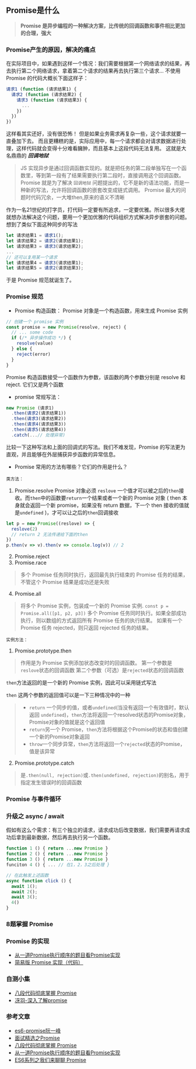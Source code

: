 ## Promise是什么
> **Promise 是异步编程的一种解决方案，比传统的回调函数和事件相比更加的合理，强大**

### Promise产生的原因，解决的痛点
在实际项目中，如果遇到这样一个情况：我们需要根据第一个网络请求的结果，再去执行第二个网络请求，拿着第二个请求的结果再去执行第三个请求...
不使用 Promise 的代码大概长下面这样子：
```js
请求1 (function (请求结果1) {
  请求2 (function (请求结果2) {
    请求3 (function (请求结果3) {
      ...
    })
  })
})
```
这样看其实还好，没有很恐怖！
但是如果业务需求再复杂一些，这个请求就要一直叠加下去。
而且更糟糕的是，实际应用中，每一个请求都会对请求数据进行处理，这样代码就会变得十分难看臃肿，而且基本上这段代码无法复用。
这就是大名鼎鼎的 ***回调地狱***
> JS 实现异步是通过回调函数实现的。就是把任务的第二段单独写在一个函数里，等到第一段有了结果需要执行第二段时，直接调用这个回调函数。
> Promise 就是为了解决 `回调地狱` 问题提出的，它不是新的语法功能，而是一种新的写法，允许将回调函数的嵌套改变成链式调用。
Promise 最大的问题时代码冗余，一大堆then,原来的语义不清晰

作为一名21世纪的打字员，打代码一定要有所追求，一定要优雅。所以很多大佬就想办法解决这个问题，要用一个更加优雅的代码组织方式解决异步嵌套的问题。想到了类似下面这种同步的写法
```js
let 请求结果1 = 请求1();
let 请求结果2 = 请求2(请求结果1);
let 请求结果3 = 请求3(请求结果2);
...
// 还可以复用某一个请求
let 请求结果4 = 请求3(请求结果1);
let 请求结果5 = 请求2(请求结果3);
```
于是 Promise 规范就诞生了。

### Promise 规范
- Promise 构造函数：
Promise 对象是一个构造函数，用来生成 Promise 实例
```js
// 创建一个 promise 实例
const promise = new Promise(resolve, reject) {
  // ... some code 
  if (/* 异步操作成功 */) {
    resolve(value)
  } else {
    reject(error)
  }
}
```
Promise 构造函数接受一个函数作为参数，该函数的两个参数分别是 resolve 和 reject. 它们又是两个函数

- promise 常规写法：
```js
new Promise (请求1)
  .then(请求2(请求结果1))
  .then(请求3(请求结果2))
  .then(请求4(请求结果3))
  .then(请求5(请求结果4))
  .catch(...// 处理异常)
```
比较一下这种写法和上面的回调式的写法。我们不难发现，Promise 的写法更为直观，并且能够在外层捕获异步函数的异常信息。

- Promise 常用的方法有哪些？它们的作用是什么？

`类方法：`
1. Promise.resolve
Promise 对象必须 `reslove` 一个值才可以被之后的`then`接收。而`then`中的函数要`return`一个结果或者一个新的 Promise 对象 ( then 本身就会返回一个新 promise，如果没有 return 数据，下一个 then 接收的值就是`undefined` )，才可以让之后的`then`回调接收
> 
```js
let p = new Promise((reslove) => {
  reslove(2)
  // return 2 无法传递给下面的then
})
p.then(v => v).then(v => console.log(v)) // 2
```
2. Promise.reject
3. Promise.race
> 多个 Promise 任务同时执行，返回最先执行结束的 Promise 任务的结果，不管这个 Promise 结果是成功还是失败
4. Promise.all
> 将多个 Promise 实例，包装成一个新的 Promise 实例.
`const p = Promise.all([p1, p2, p3])`
> 多个 Promise 任务同时执行。如果全部成功执行，则以数组的方式返回所有 Promise 任务的执行结果。 如果有一个 Promise 任务 rejected，则只返回 rejected 任务的结果。

`实例方法：`
1. Promise.prototype.then
> 作用是为 Promise 实例添加状态改变时的回调函数。
第一个参数是`reslove`状态的回调函数
第二个参数（可选）是`rejected`状态的回调函数

`then`方法返回的是一个新的 Promise 实例，因此可以采用链式写法

`then` 这两个参数的返回值可以是一下三种情况中的一种
> 
> - `return` 一个同步的值，或者`undefined`(当没有返回一个有效值时，默认返回 `undefined`)，`then`方法将返回一个resolved状态的Promise对象，Promise对象的值就是这个返回值
> - `return`另一个 Promise，`then`方法将根据这个Promise的状态和值创建一个新的Promise对象返回
> - `throw`一个同步异常，`then`方法将返回一个`rejected`状态的Promise，值是该异常
2. Promise.prototype.catch
> 是`.then(null, rejection)`或`.then(undefined, rejection)`的别名，用于指定发生错误时的回调函数

### Promise 与事件循环

### 升级之 async / await

假如有这么个需求：有三个独立的请求，请求成功后改变数据，我们需要再请求成功后拿到最新数据，然后再去执行另一个函数。
```js
function 1 () { return ...new Promise }
function 2 () { return ...new Promise }
function 3 () { return ...new Promise }
funciton 4 () { ... // 在1，2，3之后处理 }

// 在此触发上述函数
async function click () {
  await 1();
  await 2();
  await 3();
  4()
}
```


### 8题掌握 Promise
[<i class="fas fa-dumbbell fa-2x"></i>](https://github.com/antipro7/Review_Knowledge/blob/master/JavaScript/Promise/examples.md)


### Promise 的实现
- [从一道Promise执行顺序的题目看Promise实现](https://juejin.im/post/5aa3f7b9f265da23766ae5ae)
- [简易版 Promise 实现（代码）]()






### 自测小集
- [八段代码彻底掌握 Promise](https://juejin.im/post/597724c26fb9a06bb75260e8#heading-0)
- [冴羽-深入了解promise](https://github.com/mqyqingfeng/Blog/issues/98)

### 参考文章
- [es6-promise阮一峰](https://es6.ruanyifeng.com/#docs/promise)
- [面试精选之Promise](https://juejin.im/post/5b31a4b7f265da595725f322#heading-0)
- [八段代码彻底掌握 Promise](https://juejin.im/post/597724c26fb9a06bb75260e8#heading-0)
- [从一道Promise执行顺序的题目看Promise实现](https://juejin.im/post/5aa3f7b9f265da23766ae5ae)
- [ES6系列之我们来聊聊 Promise](https://github.com/mqyqingfeng/Blog/issues/98)




<head> 
  <script defer src="https://use.fontawesome.com/releases/v5.0.13/js/all.js"></script> 
  <script defer src="https://use.fontawesome.com/releases/v5.0.13/js/v4-shims.js"></script> 
</head> 
<link rel="stylesheet" href="https://use.fontawesome.com/releases/v5.0.13/css/all.css">